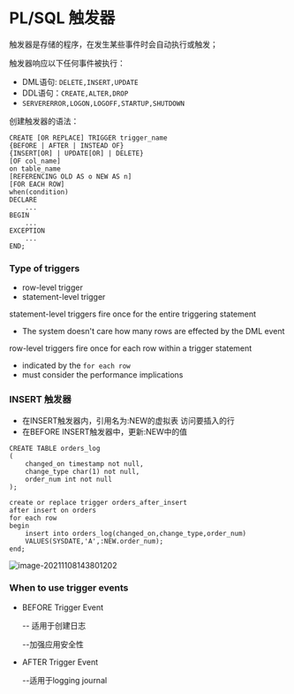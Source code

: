 # PL/SQL 触发器

触发器是存储的程序，在发生某些事件时会自动执行或触发；

触发器响应以下任何事件被执行：

- DML语句: `DELETE,INSERT,UPDATE`
- DDL语句：`CREATE,ALTER,DROP`
- `SERVERERROR,LOGON,LOGOFF,STARTUP,SHUTDOWN`

创建触发器的语法：

```plsql
CREATE [OR REPLACE] TRIGGER trigger_name
{BEFORE | AFTER | INSTEAD OF}
{INSERT[OR] | UPDATE[OR] | DELETE}
[OF col_name]
on table_name
[REFERENCING OLD AS o NEW AS n]
[FOR EACH ROW]
when(condition)
DECLARE
 	...
BEGIN
	...
EXCEPTION
	...
END;
```

### Type of triggers

- row-level trigger
- statement-level trigger

statement-level triggers fire once for the entire triggering statement

- The system doesn't care how many rows are effected by the DML event

row-level triggers fire once for each row within a trigger statement

- indicated by the `for each row`
- must consider the performance implications

### INSERT 触发器

- 在INSERT触发器内，引用名为:NEW的虚拟表 访问要插入的行
- 在BEFORE INSERT触发器中，更新:NEW中的值

```plsql
CREATE TABLE orders_log
(
    changed_on timestamp not null,
    change_type char(1) not null,
    order_num int not null
);
```

```plsQL
create or replace trigger orders_after_insert
after insert on orders
for each row
begin
	insert into orders_log(changed_on,change_type,order_num)
	VALUES(SYSDATE,'A',:NEW.order_num);
end;
```

![image-20211108143801202](C:\Users\86133\AppData\Roaming\Typora\typora-user-images\image-20211108143801202.png)

### When to use trigger events

- BEFORE Trigger Event

  -- 适用于创建日志

  --加强应用安全性

- AFTER Trigger Event

  --适用于logging journal